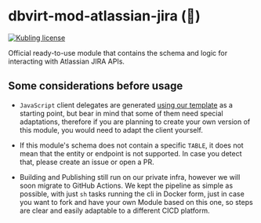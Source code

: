 # dbvirt-mod-atlassian-jira (:construction:)

[![Kubling license](https://img.shields.io/badge/license-Apache%202.0-blue.svg?style=flat-square)](LICENSE)

Official ready-to-use module that contains the schema and logic for interacting with Atlassian JIRA APIs.

## Some considerations before usage

* `JavaScript` client delegates are generated [using our template](https://github.com/kubling-community/javascript-gen-clients) as a starting point, but bear in mind that some of them
need special adaptations, therefore if you are planning to create your own version of this module, you would need to adapt the client yourself.

* If this module's schema does not contain a specific `TABLE`, it does not mean that the entity or endpoint is not supported. In case you detect that, please create an issue or open a PR.

* Building and Publishing still run on our private infra, however we will soon migrate to GitHub Actions. We kept the pipeline as simple as possible, with just `sh` tasks running the cli in Docker form, just in case you want to fork and have your own Module based on this one, so steps are clear and easily adaptable to a different CICD platform.  